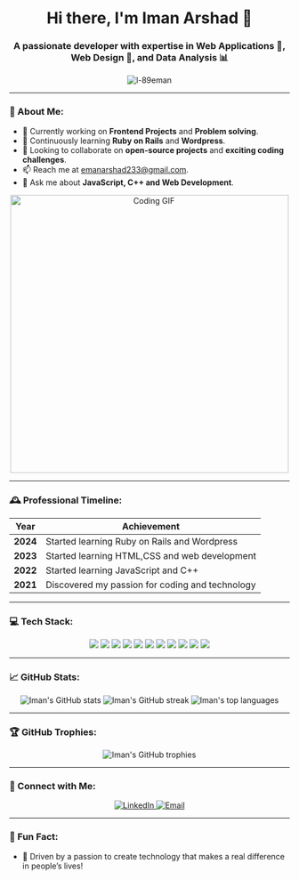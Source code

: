 <h1 align="center">Hi there, I'm Iman Arshad 👋</h1>
<h3 align="center">A passionate developer with expertise in Web Applications 🤖, Web Design 🎨, and Data Analysis 📊</h3>

<p align="center">
  <img src="https://komarev.com/ghpvc/?username=l-89eman&label=Profile%20views&color=0e75b6&style=flat" alt="l-89eman" />
</p>

---

### 🚀 About Me:
- 🔭 Currently working on **Frontend Projects** and **Problem solving**.
- 🌱 Continuously learning **Ruby on Rails** and **Wordpress**.
- 👯 Looking to collaborate on **open-source projects** and **exciting coding challenges**.
- 📫 Reach me at [emanarshad233@gmail.com](mailto:emanarshad233@gmail.com).
- 💬 Ask me about **JavaScript, C++ and Web Development**.

<div align="center">
  <img src="https://media.giphy.com/media/2IudUHdI075HL02Pkk/giphy.gif" alt="Coding GIF" width="500"/>
</div>

---


### 🕰️ Professional Timeline:
| Year       | Achievement                        |
|------------|------------------------------------|
| **2024**   | Started learning Ruby on Rails and Wordpress |
| **2023**   | Started learning HTML,CSS and  web development |
| **2022**   | Started learning JavaScript and C++ |
| **2021**   | Discovered my passion for coding and technology |

---

### 💻 Tech Stack:
<div align="center">
  <img src="https://img.shields.io/badge/-Python-3776AB?style=for-the-badge&logo=python&logoColor=white" />
  <img src="https://img.shields.io/badge/-Pandas-150458?style=for-the-badge&logo=pandas&logoColor=white" />
  <img src="https://img.shields.io/badge/-NumPy-013243?style=for-the-badge&logo=numpy&logoColor=white" />
  <img src="https://img.shields.io/badge/-HTML5-E34F26?style=for-the-badge&logo=html5&logoColor=white" />
  <img src="https://img.shields.io/badge/-CSS3-1572B6?style=for-the-badge&logo=css3&logoColor=white" />
  <img src="https://img.shields.io/badge/-JavaScript-F7DF1E?style=for-the-badge&logo=javascript&logoColor=black" />
  <img src="https://img.shields.io/badge/-Bootstrap-563D7C?style=for-the-badge&logo=bootstrap&logoColor=white" />
  <img src="https://img.shields.io/badge/-Tailwind%20CSS-06B6D4?style=for-the-badge&logo=tailwindcss&logoColor=white" />
  <img src="https://img.shields.io/badge/-Node.js-339933?style=for-the-badge&logo=node.js&logoColor=white" />
  <img src="https://img.shields.io/badge/-MongoDB-47A248?style=for-the-badge&logo=mongodb&logoColor=white" />
  <img src="https://img.shields.io/badge/-C++-00599C?style=for-the-badge&logo=cplusplus&logoColor=white" />
</div>

---

### 📈 GitHub Stats:
<div align="center">
  <img src="https://github-readme-stats.vercel.app/api?username=l-89eman&show_icons=true&theme=radical" alt="Iman's GitHub stats" />
  <img src="https://github-readme-streak-stats.herokuapp.com/?user=l-89eman&theme=radical" alt="Iman's GitHub streak" />
  <img src="https://github-readme-stats.vercel.app/api/top-langs/?username=l-89eman&layout=compact&theme=radical" alt="Iman's top languages" />
</div>

---

### 🏆 GitHub Trophies:
<div align="center">
  <img src="https://github-profile-trophy.vercel.app/?username=l-89eman&theme=radical&margin-w=15&margin-h=15&row=1&column=6" alt="Iman's GitHub trophies" />
</div>

---

### 🔗 Connect with Me:
<p align="center">
  <a href="https://www.linkedin.com/in/iman-arshad-05b612333/" target="_blank">
    <img src="https://img.shields.io/badge/LinkedIn-0077B5?style=for-the-badge&logo=linkedin&logoColor=white" alt="LinkedIn" />
  </a>
  <a href="mailto:emanarshad233@gmail.com">
    <img src="https://img.shields.io/badge/Email-D14836?style=for-the-badge&logo=gmail&logoColor=white" alt="Email" />
  </a>
  <!-- Add other social profiles if needed -->
</p>

---

### 🎉 Fun Fact:
- 🌟 Driven by a passion to create technology that makes a real difference in people’s lives!

